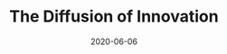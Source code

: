 ---
depth: 2
title: The Diffusion of Innovation
date: 2020-06-06
abstract: ""
collection: Note
collections: Notes
---